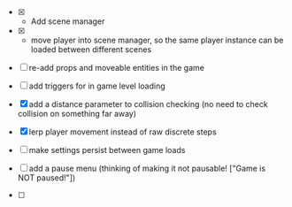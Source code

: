  - [X] - Add scene manager

 - [X] - move player into scene manager, so the same player instance can be loaded between different scenes

 - [ ] re-add props and moveable entities in the game

 - [ ] add triggers for in game level loading

 - [X] add a distance parameter to collision checking (no need to check collision on something far away)

 - [X] lerp player movement instead of raw discrete steps

 - [ ] make settings persist between game loads

 - [ ] add a pause menu (thinking of making it not pausable! ["Game is NOT paused!"])

 - [ ] 
